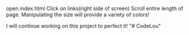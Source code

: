 open index.html
Click on links(right side of screen)
Scroll entire length of page.
Manipulating the size will provide a variety of colors!

I will continue working on this project to perfect it!
"# CodeLou" 
